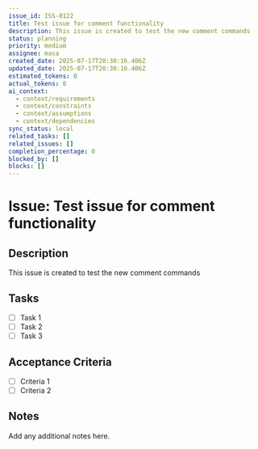 ```yaml
---
issue_id: ISS-0122
title: Test issue for comment functionality
description: This issue is created to test the new comment commands
status: planning
priority: medium
assignee: masa
created_date: 2025-07-17T20:30:16.406Z
updated_date: 2025-07-17T20:30:16.406Z
estimated_tokens: 0
actual_tokens: 0
ai_context:
  - context/requirements
  - context/constraints
  - context/assumptions
  - context/dependencies
sync_status: local
related_tasks: []
related_issues: []
completion_percentage: 0
blocked_by: []
blocks: []
---
```


# Issue: Test issue for comment functionality

## Description
This issue is created to test the new comment commands

## Tasks
- [ ] Task 1
- [ ] Task 2
- [ ] Task 3

## Acceptance Criteria
- [ ] Criteria 1
- [ ] Criteria 2

## Notes
Add any additional notes here.
